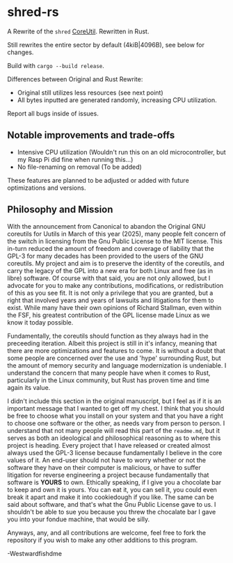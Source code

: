 # shred-rs
A Rewrite of the `shred` [CoreUtil](https://github.com/coreutils/coreutils/blob/master/src/shred.c). Rewritten in Rust.

Still rewrites the entire sector by default (4kiB|4096B), see below for changes. 

Build with `cargo --build release`.

Differences between Original and Rust Rewrite:
- Original still utilizes less resources (see next point)
- All bytes inputted are generated randomly, increasing CPU utilization.

Report all bugs inside of issues.

## Notable improvements and trade-offs
-  Intensive CPU utilization (Wouldn't run this on an old microcontroller, but my Rasp Pi did fine when running this...)
-  No file-renaming on removal (To be added)

These features are planned to be adjusted or added with future optimizations and versions.

## Philosophy and Mission

With the announcement from Canonical to abandon the Original GNU coreutils for Uutils in March of this year (2025), many people felt concern of the switch in licensing from the Gnu Public License to the MIT license. 
This in-turn reduced the amount of freedom and coverage of liability that the GPL-3 for many decades has been provided to the users of the GNU coreutils. My project and aim is to preserve the identity of the 
coreutils, and carry the legacy of the GPL into a new era for both Linux and free (as in libre) software. Of course with that said, you are not only allowed, but I advocate for you to make any contributions, modifications,
or redistribution of this as you see fit. It is not only a privilege that you are granted, but a right that involved years and years of lawsuits and litigations for them to exist. While many have their own opinions of Richard Stallman,
even within the FSF, his greatest contribution of the GPL license made Linux as we know it today possible.

Fundamentally, the coreutils should function as they always had in the preceeding iteration. Albeit this project is still in it's infancy, meaning that there are more optimizations and features to come. It is without a doubt that some
people are concerned over the use and 'hype' surrounding Rust, but the amount of memory security and language modernization is undeniable. I understand the concern that many people have when it comes to Rust, particularly in the 
Linux community, but Rust has proven time and time again its value. 

I didn't include this section in the original manuscript, but I feel as if it is an important message that I wanted to get off my chest. I think that you should be free to choose what you install on your system and that you have a right to
choose one software or the other, as needs vary from person to person. I understand that not many people will read this part of the `readme.md`, but it serves as both an ideological and philosophical reasoning as to where this project is heading.
Every project that I have released or created almost always used the GPL-3 license because fundamentally I believe in the core values of it. An end-user should not have to worry whether or not the software they have on their computer is malicious,
or have to suffer litigation for reverse engineering a project because fundamentally that software is **YOURS** to own. Ethically speaking, if I give you a chocolate bar to keep and own it is yours. You can eat it, you can sell it, you could even break it apart and 
make it into cookiedough if you like. The same can be said about software, and that's what the Gnu Public License gave to us. I shouldn't be able to sue you because you threw the chocalate bar I gave you into your fondue machine, that would be silly.

Anyways, any, and all contributions are welcome, feel free to fork the repository if you wish to make any other additions to this program.

-Westwardfishdme
